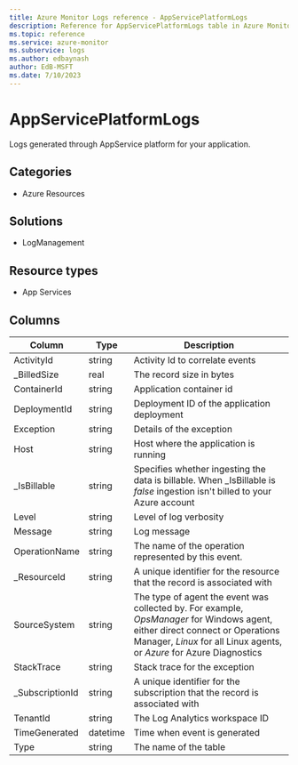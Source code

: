 ```yaml
---
title: Azure Monitor Logs reference - AppServicePlatformLogs
description: Reference for AppServicePlatformLogs table in Azure Monitor Logs.
ms.topic: reference
ms.service: azure-monitor
ms.subservice: logs
ms.author: edbaynash
author: EdB-MSFT
ms.date: 7/10/2023
---
```


# AppServicePlatformLogs

 Logs generated through AppService platform for your application.

## Categories

- Azure Resources
## Solutions

- LogManagement
## Resource types

- App Services




## Columns

| Column | Type | Description |
| --- | --- | --- |
| ActivityId | string | Activity Id to correlate events |
| _BilledSize | real | The record size in bytes |
| ContainerId | string | Application container id |
| DeploymentId | string | Deployment ID of the application deployment |
| Exception | string | Details of the exception |
| Host | string | Host where the application is running |
| _IsBillable | string | Specifies whether ingesting the data is billable. When _IsBillable is *false* ingestion isn't billed to your Azure account |
| Level | string | Level of log verbosity |
| Message | string | Log message |
| OperationName | string | The name of the operation represented by this event. |
| _ResourceId | string | A unique identifier for the resource that the record is associated with |
| SourceSystem | string | The type of agent the event was collected by. For example, *OpsManager* for Windows agent, either direct connect or Operations Manager, *Linux* for all Linux agents, or *Azure* for Azure Diagnostics |
| StackTrace | string | Stack trace for the exception |
| _SubscriptionId | string | A unique identifier for the subscription that the record is associated with |
| TenantId | string | The Log Analytics workspace ID |
| TimeGenerated | datetime | Time when event is generated |
| Type | string | The name of the table |
